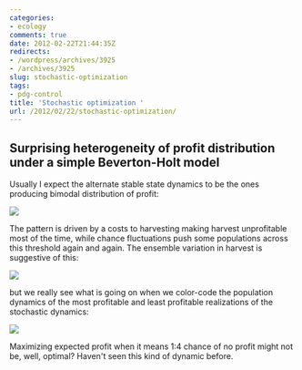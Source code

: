 ```yaml
---
categories:
- ecology
comments: true
date: 2012-02-22T21:44:35Z
redirects:
- /wordpress/archives/3925
- /archives/3925
slug: stochastic-optimization
tags:
- pdg-control
title: 'Stochastic optimization '
url: /2012/02/22/stochastic-optimization/
---
```


##  Surprising heterogeneity of profit distribution under a simple Beverton-Holt model 



Usually I expect the alternate stable state dynamics to be the ones producing bimodal distribution of profit:

![]( http://farm8.staticflickr.com/7191/6922209705_314cc4cdd5_o.png )


The pattern is driven by a costs to harvesting making harvest unprofitable most of the time, while chance fluctuations push some populations across this threshold again and again.  The ensemble variation in harvest is suggestive of this:

![]( http://farm8.staticflickr.com/7181/6776095432_83e90b3658_o.png )


but we really see what is going on when we color-code the population dynamics of the most profitable and least profitable realizations of the stochastic dynamics:

![]( http://farm8.staticflickr.com/7202/6922237885_5aa369901f_o.png )


Maximizing expected profit when it means 1:4 chance of no profit might not be, well, optimal?  Haven't seen this kind of dynamic before.  






